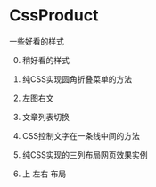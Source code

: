 # CssProduct
一些好看的样式

 0. 稍好看的样式
 
 1. 纯CSS实现圆角折叠菜单的方法
 
 2. 左图右文
 
 3. 文章列表切换
 
 4. CSS控制文字在一条线中间的方法
 
 5. 纯CSS实现的三列布局网页效果实例
 
 6. 上 左右 布局
